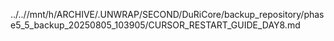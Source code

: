 ../..//mnt/h/ARCHIVE/.UNWRAP/SECOND/DuRiCore/backup_repository/phase5_5_backup_20250805_103905/CURSOR_RESTART_GUIDE_DAY8.md